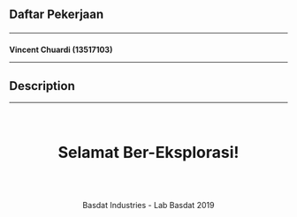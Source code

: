 <h2>
  Daftar Pekerjaan
  <hr>
</h2>

<h4>
  Vincent Chuardi (13517103)
  <hr>
</h4>

## Description

<hr>

<h1 align="center">
  <br>
  Selamat Ber-Eksplorasi!
  <br>
  <br>
</h1>

<p align="center">
  <br>
  Basdat Industries - Lab Basdat 2019
  <br>
  <br>
</p>
